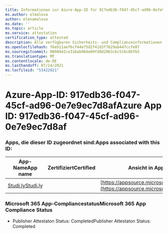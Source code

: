 ```yaml
---
title: Informationen zur Azure-App-ID für 917edb36-f047-45cf-ad96-0e7e9ec7d8af
ms.author: elmalova
author: elenamalova
ms.date: ''
ms.topic: article
ms.service: attestation
certification_type: attested
description: Alle verfügbaren Sicherheits- und Complianceinformationen für 917edb36-f047-45cf-ad96-0e7e9ec7d8af.
ms.openlocfilehash: f6eb11aef6cf44e75d2f41d3f7629ab447ccfe87
ms.sourcegitcommit: 0098942ce316ab984e09fd9d2063cbc516c8bfb5
ms.translationtype: MT
ms.contentlocale: de-DE
ms.lasthandoff: 07/14/2021
ms.locfileid: "53422021"
---
```

# <a name="azure-app-id-917edb36-f047-45cf-ad96-0e7e9ec7d8af"></a><span data-ttu-id="d26c7-103">Azure-App-ID: 917edb36-f047-45cf-ad96-0e7e9ec7d8af</span><span class="sxs-lookup"><span data-stu-id="d26c7-103">Azure App ID: 917edb36-f047-45cf-ad96-0e7e9ec7d8af</span></span>


### <a name="apps-associated-with-this-id"></a><span data-ttu-id="d26c7-104">Apps, die dieser ID zugeordnet sind:</span><span class="sxs-lookup"><span data-stu-id="d26c7-104">Apps associated with this ID:</span></span>
| <span data-ttu-id="d26c7-105">**App-Name**</span><span class="sxs-lookup"><span data-stu-id="d26c7-105">**App name**</span></span> | <span data-ttu-id="d26c7-106">**Zertifiziert**</span><span class="sxs-lookup"><span data-stu-id="d26c7-106">**Certified**</span></span> | <span data-ttu-id="d26c7-107">**Ansicht in AppSource**</span><span class="sxs-lookup"><span data-stu-id="d26c7-107">**View in AppSource**</span></span> |
|-|-|-|
| [<span data-ttu-id="d26c7-108">Studi.ly</span><span class="sxs-lookup"><span data-stu-id="d26c7-108">Studi.ly</span></span>](https://docs.microsoft.com/en-us/microsoft-365-app-certification/forward/WA200001668) |  | [https://appsource.microsoft.com/product/office/WA200001668](https://appsource.microsoft.com/product/office/WA200001668) |

### <a name="microsoft-365-app-compliance-status"></a><span data-ttu-id="d26c7-109">Microsoft 365 App-Compliancestatus</span><span class="sxs-lookup"><span data-stu-id="d26c7-109">Microsoft 365 App Compliance Status</span></span>
- <span data-ttu-id="d26c7-110">Publisher Attestaton Status: Completed</span><span class="sxs-lookup"><span data-stu-id="d26c7-110">Publisher Attestaton Status: Completed</span></span>
